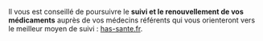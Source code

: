 Il vous est conseillé de poursuivre le **suivi et le renouvellement
de vos médicaments** auprès de vos médecins référents qui
vous orienteront vers le meilleur moyen de suivi :
[has-sante.fr](https://www.has-sante.fr/upload/docs/application/pdf/2020-04/covid-19_-_faire_face_a_une_maladie_chronique_pendant_le_confinement_-_guide_patient.pdf).

